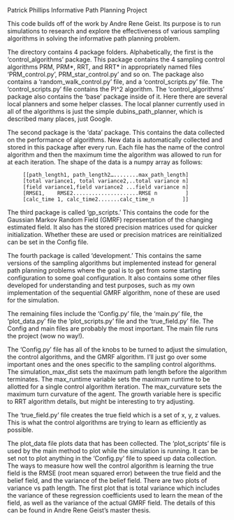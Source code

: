 Patrick Phillips
Informative Path Planning Project

This code builds off of the work by Andre Rene Geist. Its purpose is to run simulations to research and explore the effectiveness of various sampling algorithms in solving the informative path planning problem.

The directory contains 4 package folders. Alphabetically, the first is the ‘control_algorithms’ package. This package contains the 4 sampling control algorithms PRM, PRM*, RRT, and RRT* in appropriately named files ‘PRM_control.py’, PRM_star_control.py’ and so on. The package also contains a ‘random_walk_control.py’ file, and a ‘control_scripts.py’ file. The ‘control_scripts.py’ file contains the PI^2 algorithm. The ‘control_algorithms’ package also contains the ‘base’ package inside of it. Here there are several local planners and some helper classes. The local planner currently used in all of the algorithms is just the simple dubins_path_planner, which is described many places, just Google.

The second package is the ‘data’ package. This contains the data collected on the performance of algorithms. New data is automatically collected and stored in this package after every run. Each file has the name of the control algorithm and then the maximum time the algorithm was allowed to run for at each iteration. The shape of the data is a numpy array as follows:

	     [[path_length1, path_length2…........max_path_length]
	     [total variance1, total variance2,..total variance n]
	     [field variance1,field variance2 ...field variance n]
	     [RMSE1, 	RMSE2.....................RMSE n	     ]
	     [calc_time 1, calc_time2.......calc_time_n         ]]

The third package is called ‘gp_scripts.’ This contains the code for the Gaussian Markov Random Field (GMRF) representation of the changing estimated field. It also has the stored precision matrices used for quicker initialization. Whether these are used or precision matrices are reinitialized can be set in the Config file.

The fourth package is called ‘development.’ This contains the same versions of the sampling algorithms but implemented instead for general path planning problems where the goal is to get from some starting configuration to some goal configuration. It also contains some other files developed for understanding and test purposes, such as my own implementation of the sequential GMRF algorithm, none of these are used for the simulation.

The remaining files include the ‘Config.py’ file, the ‘main.py’ file, the ‘plot_data.py’ file the ‘plot_scripts.py’ file and the ‘true_field.py’ file. The Config and main files are probably the most important. The main file runs the project (wow no way!).

The ‘Config.py’ file has all of the knobs to be turned to adjust the simulation, the control algorithms, and the GMRF algorithm. I’ll just go over some important ones and the ones specific to the sampling control algorithms. The simulation_max_dist sets the maximum path length before the algorithm terminates. The max_runtime variable sets the maximum runtime to be allotted for a single control algorithm iteration. The max_curvature sets the maximum turn curvature of the agent. The growth variable here is specific to RRT algorithm details, but might be interesting to try adjusting.

The ‘true_field.py’ file creates the true field which is a set of x, y, z values. This is what the control algorithms are trying to learn as efficiently as possible.

The plot_data file plots data that has been collected. The ‘plot_scripts’ file is used by the main method to plot while the simulation is running. It can be set not to plot anything in the ‘Config.py’ file to speed up data collection. The ways to measure how well the control algorithm is learning the true field is the RMSE (root mean squared error) between the true field and the belief field, and the variance of the belief field. There are two plots of variance vs path length. The first plot that is total variance which includes the variance of these regression coefficients used to learn the mean of the field, as well as the variance of the actual GMRF field. The details of this can be found in Andre Rene Geist’s master thesis.